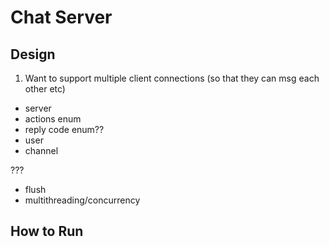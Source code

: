 # Chat Server


## Design

1. Want to support multiple client connections (so that they can msg each other etc)


- server
- actions enum
- reply code enum??
- user
- channel

???
- flush
- multithreading/concurrency

## How to Run